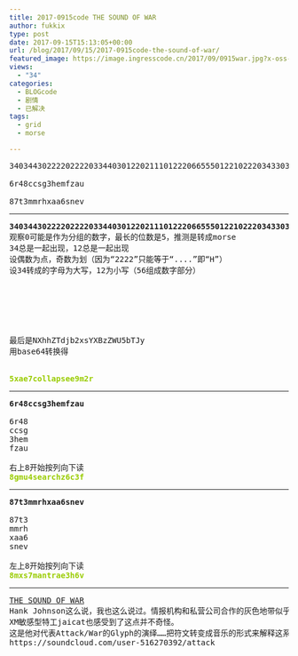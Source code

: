 ```yaml
---
title: 2017-0915code THE SOUND OF WAR
author: fukkix
type: post
date: 2017-09-15T15:13:05+00:00
url: /blog/2017/09/15/2017-0915code-the-sound-of-war/
featured_image: https://image.ingresscode.cn/2017/09/0915war.jpg?x-oss-process=image/resize,m_fill,w_700,h_220
views:
  - "34"
categories:
  - BLOGcode
  - 剧情
  - 已解决
tags:
  - grid
  - morse

---
```

<pre>3403443022220222203344030122021110122206655501221022203433034430344401122033440433044306666601222030433301211

6r48ccsg3hemfzau

87t3mmrhxaa6snev<!--more--></pre>

* * *

<pre><strong>3403443022220222203344030122021110122206655501221022203433034430344401122033440433044306666601222030433301211
</strong>观察0可能是作为分组的数字，最长的位数是5，推测是转成morse
34总是一起出现，12总是一起出现
设偶数为点，奇数为划（因为“2222”只能等于“....”即“H”）
设34转成的字母为大写，12为小写（56组成数字部分）



<table border="0" cellpading="0" cellspacing="0"   >
  
  	
  
</table>

最后是NXhhZTdjb2xsYXBzZWU5bTJy
用base64转换得


<span style="color: #99cc00;"><strong>5xae7collapsee9m2r</strong></span></pre>

* * *

<pre><strong>6r48ccsg3hemfzau

</strong>6r48
ccsg
3hem
fzau

右上8开始按列向下读<strong>
<span style="color: #99cc00;">8gmu4searchz6c3f</span></strong></pre>

* * *

<pre><strong>87t3mmrhxaa6snev

</strong>87t3
mmrh
xaa6
snev

左上8开始按列向下读<strong>
<span style="color: #99cc00;">8mxs7mantrae3h6v</span></strong></pre>

* * *

<pre><a href="http://investigate.ingress.com/2017/09/15/the-sound-of-war/">THE SOUND OF WAR</a>
Hank Johnson这么说，我也这么说过。情报机构和私营公司合作的灰色地带似乎有一场阴影下的战争即将展开。
XM敏感型特工jaicat也感受到了这点并不奇怪。
这是他对代表Attack/War的Glyph的演绎……把符文转变成音乐的形式来解释这系列。
https://soundcloud.com/user-516270392/attack</pre>